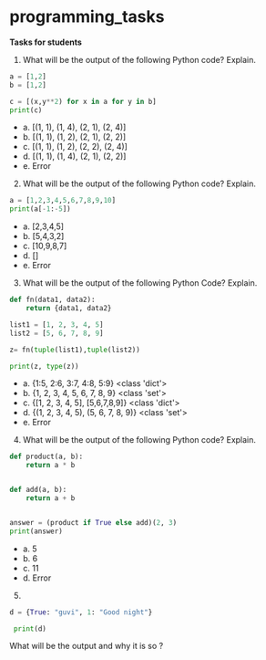 # programming_tasks

**Tasks for students**

1. What will be the output of the following Python code? Explain.
```python
a = [1,2]
b = [1,2]

c = [(x,y**2) for x in a for y in b] 
print(c)﻿
```
- a. [(1, 1), (1, 4), (2, 1), (2, 4)]
- b. [(1, 1), (1, 2), (2, 1), (2, 2)]
- c. [(1, 1), (1, 2), (2, 2), (2, 4)]
- d. [(1, 1), (1, 4), (2, 1), (2, 2)]
- e. Error

2. What will be the output of the following Python code? Explain.
```python
a = [1,2,3,4,5,6,7,8,9,10]
print(a[-1:-5])﻿
```
- a. [2,3,4,5]
- b. [5,4,3,2]
- c. [10,9,8,7]
- d. []
- e. Error

3. What will be the output of the following Python Code? Explain.
```python
def fn(data1, data2):
    return {data1, data2}

list1 = [1, 2, 3, 4, 5]
list2 = [5, 6, 7, 8, 9]

z= fn(tuple(list1),tuple(list2))

print(z, type(z))﻿
```
- a. {1:5, 2:6, 3:7, 4:8, 5:9} <class 'dict'>
- b. {1, 2, 3, 4, 5, 6, 7, 8, 9} <class 'set'>
- c. {[1, 2, 3, 4, 5], [5,6,7,8,9]} <class 'dict'>
- d. {(1, 2, 3, 4, 5), (5, 6, 7, 8, 9)} <class 'set'>
- e. Error

4. What will be the output of the following Python code? Explain.
```python
def product(a, b):
    return a * b


def add(a, b):
    return a + b


answer = (product if True else add)(2, 3)
print(answer)﻿
```
- a. 5
- b. 6
- c. 11
- d. Error

5.
```python
d = {True: "guvi", 1: "Good night"}

 print(d)
 ```

What will be the output and why it is so ?
